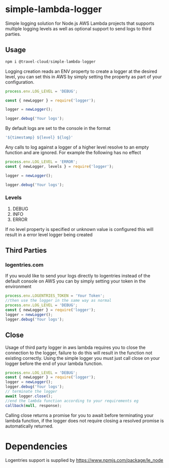 # simple-lambda-logger
Simple logging solution for Node.js AWS Lambda projects that supports multiple logging levels as well as 
optional support to send logs to third parties.

## Usage
```javascript
npm i @travel-cloud/simple-lambda-logger
```
Logging creation reads an ENV property to create a logger at the desired level, you can set this in AWS by simply setting the property as part of your configuration.

```javascript
process.env.LOG_LEVEL = 'DEBUG';

const { newLogger } = require('logger');

logger = newLogger();

logger.debug('Your logs');

```

By default logs are set to the console in the format 

```javascript
'${timestamp} ${level} ${log}'
```

Any calls to log against a logger of a higher level resolve to an empty function and are ignored. For example the following has no effect

```javaScript
process.env.LOG_LEVEL = 'ERROR';
const { newLogger, levels } = require('logger');

logger = newLogger();

logger.debug('Your logs');
```


### Levels

1. DEBUG
2. INFO
3. ERROR

If no level property is specified or unknown value is configured this will result in a error level logger being created

## Third Parties

### logentries.com

If you would like to send your logs directly to logentries instead of the default console on AWS you can by simply setting your token in the environment

```javascript
process.env.LOGENTRIES_TOKEN = 'Your Token';
//then use the logger in the same way as normal
process.env.LOG_LEVEL = 'DEBUG';
const { newLogger } = require('logger');
logger = newLogger();
logger.debug('Your logs');
```

## Close
Usage of third party logger in aws lambda requires you to close the connection to the logger, failure to do this will result in the function not existing correctly. Using the simple logger you must just call close on your logger before the end of your lambda function.

```javascript
process.env.LOG_LEVEL = 'DEBUG';
const { newLogger } = require('logger');
logger = newLogger();
logger.debug('Your logs');
// terminate the logger
await logger.close();
//end the lambda function according to your requirements eg
callback(null, response);
```

Calling close returns a promise for you to await before terminating your lambda function, if the logger does not require closing a resolved promise is automatically returned.


# Dependencies

Logentries support is supplied by https://www.npmjs.com/package/le_node

